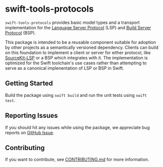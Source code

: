 # swift-tools-protocols

`swift-tools-protocols` provides basic model types and a transport implementation for the [Language Server Protocol](https://microsoft.github.io/language-server-protocol/) (LSP) and [Build Server Protocol](https://build-server-protocol.github.io) (BSP). 

This package is intended to be a reusable component suitable for adoption by other projects as a semantically versioned dependency. Clients can build on this foundation to implement a client or server for either protocol, like [SourceKit-LSP](https://github.com/swiftlang/sourcekit-lsp) or a BSP which integrates with it. The implementation is optimized for the Swift toolchain's use cases rather than attempting to serve as a canonical implenentation of LSP or BSP in Swift.

## Getting Started

Build the package using `swift build` and run the unit tests using `swift test`.

## Reporting Issues

If you should hit any issues while using the package, we appreciate bug reports on [GitHub Issue](https://github.com/swiftlang/swift-tools-protocols/issues/new/).

## Contributing

If you want to contribute, see [CONTRIBUTING.md](CONTRIBUTING.md) for more information.
